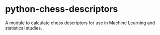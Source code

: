 # python-chess-descriptors
A module to calculate chess descriptors for use in Machine Learning and statistical studies. 
